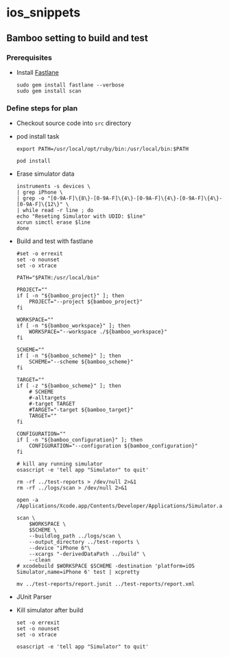 # ios_snippets

## Bamboo setting to build and test

### Prerequisites
- Install [Fastlane](https://github.com/fastlane/fastlane)
  ```
  sudo gem install fastlane --verbose  
  sudo gem install scan
  ```

### Define steps for plan

- Checkout source code into ```src``` directory

- pod install task
  ```
  export PATH=/usr/local/opt/ruby/bin:/usr/local/bin:$PATH
  
  pod install
  ```
- Erase simulator data
  ```
  instruments -s devices \
  | grep iPhone \
  | grep -o "[0-9A-F]\{8\}-[0-9A-F]\{4\}-[0-9A-F]\{4\}-[0-9A-F]\{4\}-[0-9A-F]\{12\}" \
  | while read -r line ; do
  echo "Reseting Simulator with UDID: $line"
  xcrun simctl erase $line
  done
  ```
- Build and test with fastlane
  ```
  #set -o errexit
  set -o nounset
  set -o xtrace
  
  PATH="$PATH:/usr/local/bin"
  
  PROJECT=""
  if [ -n "${bamboo_project}" ]; then
      PROJECT="--project ${bamboo_project}"
  fi
  
  WORKSPACE=""
  if [ -n "${bamboo_workspace}" ]; then
      WORKSPACE="--workspace ./${bamboo_workspace}"
  fi
  
  SCHEME=""
  if [ -n "${bamboo_scheme}" ]; then
      SCHEME="--scheme ${bamboo_scheme}"
  fi
  
  TARGET=""
  if [ -z "${bamboo_scheme}" ]; then
      # SCHEME
      #-alltargets
      #-target TARGET
      #TARGET="-target ${bamboo_target}"
      TARGET=""
  fi
  
  CONFIGURATION=""
  if [ -n "${bamboo_configuration}" ]; then
      CONFIGURATION="--configuration ${bamboo_configuration}"
  fi
  
  # kill any running simulator
  osascript -e 'tell app "Simulator" to quit'
  
  rm -rf ../test-reports > /dev/null 2>&1
  rm -rf ../logs/scan > /dev/null 2>&1
  
  open -a /Applications/Xcode.app/Contents/Developer/Applications/Simulator.app/
  
  scan \
      $WORKSPACE \
      $SCHEME \
      --buildlog_path ../logs/scan \
      --output_directory ../test-reports \
      --device "iPhone 6"\
      --xcargs "-derivedDataPath ../build" \
      --clean 
  # xcodebuild $WORKSPACE $SCHEME -destination 'platform=iOS Simulator,name=iPhone 6' test | xcpretty
  
  mv ../test-reports/report.junit ../test-reports/report.xml
  ```

- JUnit Parser
- Kill simulator after build
  ```
  set -o errexit
  set -o nounset
  set -o xtrace

  osascript -e 'tell app "Simulator" to quit'
  ```
